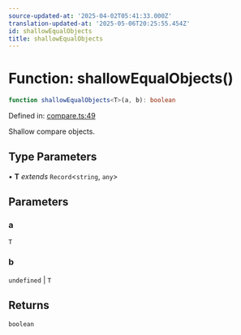 ```yaml
---
source-updated-at: '2025-04-02T05:41:33.000Z'
translation-updated-at: '2025-05-06T20:25:55.454Z'
id: shallowEqualObjects
title: shallowEqualObjects
---
```


<!-- DO NOT EDIT: this page is autogenerated from the type comments -->

# Function: shallowEqualObjects()

```ts
function shallowEqualObjects<T>(a, b): boolean
```

Defined in: [compare.ts:49](https://github.com/TanStack/pacer/blob/main/packages/pacer/src/compare.ts#L49)

Shallow compare objects.

## Type Parameters

• **T** *extends* `Record`\<`string`, `any`\>

## Parameters

### a

`T`

### b

`undefined` | `T`

## Returns

`boolean`
